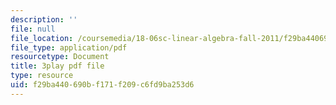 ```yaml
---
description: ''
file: null
file_location: /coursemedia/18-06sc-linear-algebra-fall-2011/f29ba440690bf171f209c6fd9ba253d6_QuZL5IKpO_U.pdf
file_type: application/pdf
resourcetype: Document
title: 3play pdf file
type: resource
uid: f29ba440-690b-f171-f209-c6fd9ba253d6
---
```

